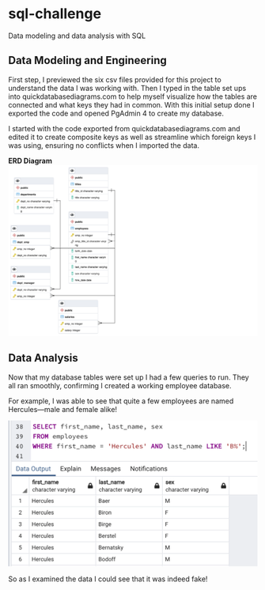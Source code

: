 # sql-challenge
Data modeling and data analysis with SQL


## Data Modeling and Engineering
First step, I previewed the six csv files provided for this project to understand the data I was working with. Then I typed in the table set ups into quickdatabasediagrams.com to help myself visualize how the tables are connected and what keys they had in common. With this initial setup done I exported the code and opened PgAdmin 4 to create my database. 

I started with the code exported from quickdatabasediagrams.com and edited it to create composite keys as well as streamline which foreign keys I was using, ensuring no conflicts when I imported the data.

**ERD Diagram**
![My ERC diagram](https://github.com/KristaJoy/sql-challenge/blob/main/Images/ERD.png)

## Data Analysis
Now that my database tables were set up I had a few queries to run. They all ran smoothly, confirming I created a working employee database. 

For example, I was able to see that quite a few employees are named Hercules—male and female alike!

![Sample results from query about the name Hercules](https://github.com/KristaJoy/sql-challenge/blob/main/Images/SampleResults.png)

So as I examined the data I could see that it was indeed fake! 
